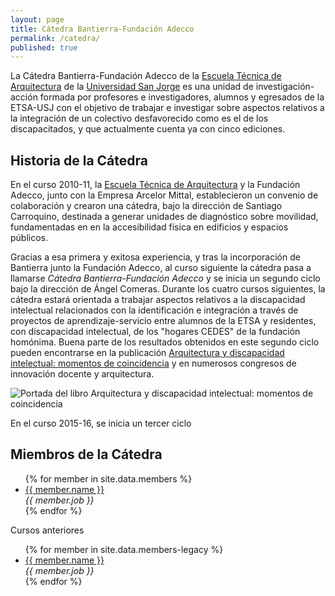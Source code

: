 ```yaml
---
layout: page
title: Cátedra Bantierra-Fundación Adecco
permalink: /catedra/
published: true
---
```

La Cátedra Bantierra-Fundación Adecco de la [Escuela Técnica de Arquitectura](http://etsa.usj.es) de la [Universidad San Jorge](http://usj.es) es una unidad de investigación-acción formada por profesores e investigadores, alumnos y egresados de la ETSA-USJ con el objetivo de trabajar e investigar sobre aspectos relativos a la integración de un colectivo desfavorecido como es el de los discapacitados, y que actualmente cuenta ya con cinco ediciones.

## Historia de la Cátedra

En el curso 2010-11, la [Escuela Técnica de Arquitectura](http://etsa.usj.es) y la Fundación Adecco, junto con la Empresa Arcelor Mittal, establecieron un convenio  de colaboración y crearon una cátedra, bajo la dirección de Santiago Carroquino, destinada a generar unidades de diagnóstico sobre movilidad, fundamentadas en en la accesibilidad física en edificios y espacios públicos.

Gracias a esa primera y exitosa experiencia, y tras la incorporación de Bantierra junto la Fundación Adecco, al curso siguiente la cátedra pasa a llamarse *Cátedra Bantierra-Fundación Adecco* y se inicia un segundo ciclo bajo la dirección de Ángel Comeras. Durante los cuatro cursos siguientes, la cátedra estará orientada a trabajar aspectos relativos a la discapacidad intelectual relacionados con la identificación e integración a través de proyectos de aprendizaje-servicio entre alumnos de la ETSA y residentes, con discapacidad intelectual, de los "hogares CEDES" de la fundación homónima. Buena parte de los resultados obtenidos en este segundo ciclo pueden encontrarse en la publicación [Arquitectura y discapacidad intelectual: momentos de coincidencia](http://ediciones.usj.es/?p=847) y en numerosos congresos de innovación docente y arquitectura.

![Portada del libro Arquitectura y discapacidad intelectual: momentos de coincidencia](http://ediciones.usj.es/wp-content/uploads/2014/05/Arquitectura-y-discapacidad-Portada-600px.jpg)

En el curso 2015-16, se inicia un tercer ciclo

## Miembros de la Cátedra

<ul>
{% for member in site.data.members %}
  <li>
    <a href="{{ member.url }}">{{ member.name }}</a> <br>
    <i>{{ member.job }}</i></br>
  </li>
{% endfor %}
</ul>

 Cursos anteriores

 <ul>
 {% for member in site.data.members-legacy %}
   <li>
     <a href="{{ member.url }}">{{ member.name }}</a> <br>
     <i>{{ member.job }}</i></br>
   </li>
 {% endfor %}
 </ul>
